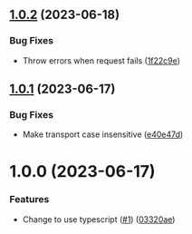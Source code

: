 ## [1.0.2](https://github.com/kapetacom/sdk-web-rest-client/compare/v1.0.1...v1.0.2) (2023-06-18)


### Bug Fixes

* Throw errors when request fails ([1f22c9e](https://github.com/kapetacom/sdk-web-rest-client/commit/1f22c9e2096ef9a7f87a06a837509e51e56f8874))

## [1.0.1](https://github.com/kapetacom/sdk-web-rest-client/compare/v1.0.0...v1.0.1) (2023-06-17)


### Bug Fixes

* Make transport case insensitive ([e40e47d](https://github.com/kapetacom/sdk-web-rest-client/commit/e40e47d1af8aadec8235990da7a5ba6a60730bd9))

# 1.0.0 (2023-06-17)


### Features

* Change to use typescript ([#1](https://github.com/kapetacom/sdk-web-rest-client/issues/1)) ([03320ae](https://github.com/kapetacom/sdk-web-rest-client/commit/03320ae86d0cc9ad32c8497bb2417a6f1b8b590c))
